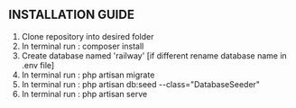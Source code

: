## INSTALLATION GUIDE

1. Clone repository into desired folder
2. In terminal run : composer install
2. Create database named 'railway' [if different rename database name in .env file]
3. In terminal run : php artisan migrate
4. In terminal run : php artisan db:seed --class="DatabaseSeeder"
5. In terminal run : php artisan serve
